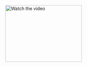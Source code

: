 <a href="VIDEO_URL" target="_blank">
  <img src="[THUMBNAIL_IMAGE_URL](https://youtube.com/shorts/lPf9BRDmlc8?feature=shared)" alt="Watch the video" width="240" height="180" />
</a>
